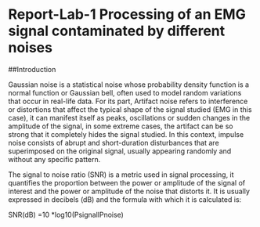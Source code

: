 # Report-Lab-1 Processing of an EMG signal contaminated by different noises

##Introduction

Gaussian noise is a statistical noise whose probability density function is a normal function or Gaussian bell, often used to model random variations that occur in real-life data. For its part, Artifact noise refers to interference or distortions that affect the typical shape of the signal studied (EMG in this case), it can manifest itself as peaks, oscillations or sudden changes in the amplitude of the signal, in some extreme cases, the artifact can be so strong that it completely hides the signal studied. In this context, impulse noise consists of abrupt and short-duration disturbances that are superimposed on the original signal, usually appearing randomly and without any specific pattern.

The signal to noise ratio (SNR) is a metric used in signal processing, it quantifies the proportion between the power or amplitude of the signal of interest and the power or amplitude of the noise that distorts it. It is usually expressed in decibels (dB) and the formula with which it is calculated is:

SNR(dB) =10 *log10(PsignallPnoise) 

